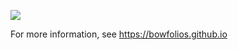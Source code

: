 ![](https://raw.githubusercontent.com/bowfolios/bowfolios/master/doc/landing-page.png)

For more information, see https://bowfolios.github.io
